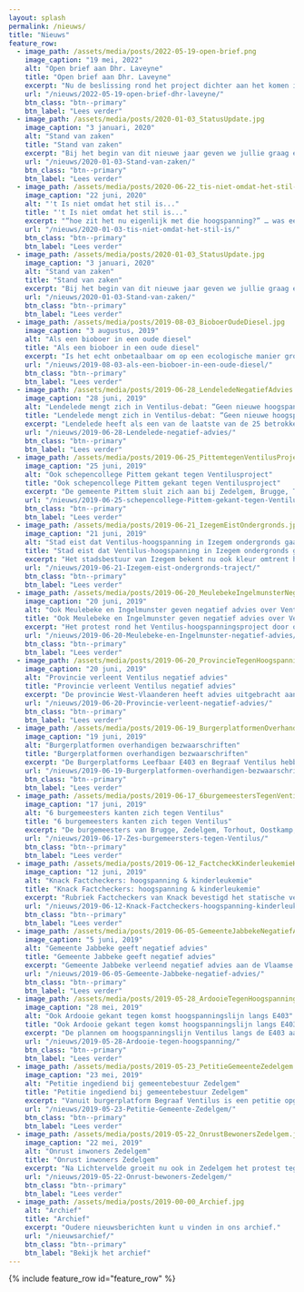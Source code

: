 ```yaml
---
layout: splash
permalink: /nieuws/
title: "Nieuws"
feature_row:
  - image_path: /assets/media/posts/2022-05-19-open-brief.png
    image_caption: "19 mei, 2022"
    alt: "Open brief aan Dhr. Laveyne"
    title: "Open brief aan Dhr. Laveyne"
    excerpt: "Nu de beslissing rond het project dichter aan het komen is merken we dat de druk op de minister om toe te geven aan Elia enorm aan het toenemen is"
    url: "/nieuws/2022-05-19-open-brief-dhr-laveyne/"
    btn_class: "btn--primary"
    btn_label: "Lees verder"
  - image_path: /assets/media/posts/2020-01-03_StatusUpdate.jpg
    image_caption: "3 januari, 2020"
    alt: "Stand van zaken"
    title: "Stand van zaken"
    excerpt: "Bij het begin van dit nieuwe jaar geven we jullie graag een korte update rond de activiteit in het Ventilus project."
    url: "/nieuws/2020-01-03-Stand-van-zaken/"
    btn_class: "btn--primary"
    btn_label: "Lees verder"
  - image_path: /assets/media/posts/2020-06-22_tis-niet-omdat-het-stil-is.jpeg
    image_caption: "22 juni, 2020"
    alt: "'t Is niet omdat het stil is..."
    title: "'t Is niet omdat het stil is..."
    excerpt: "“hoe zit het nu eigenlijk met die hoogspanning?” … was een veel gehoorde en terechte vraag. Het was inderdaad wat stil de voorbije maanden en zeker nu, in deze pittige coronatijden."
    url: "/nieuws/2020-01-03-tis-niet-omdat-het-stil-is/"
    btn_class: "btn--primary"
    btn_label: "Lees verder"
  - image_path: /assets/media/posts/2020-01-03_StatusUpdate.jpg
    image_caption: "3 januari, 2020"
    alt: "Stand van zaken"
    title: "Stand van zaken"
    excerpt: "Bij het begin van dit nieuwe jaar geven we jullie graag een korte update rond de activiteit in het Ventilus project."
    url: "/nieuws/2020-01-03-Stand-van-zaken/"
    btn_class: "btn--primary"
    btn_label: "Lees verder"
  - image_path: /assets/media/posts/2019-08-03_BioboerOudeDiesel.jpg
    image_caption: "3 augustus, 2019"
    alt: "Als een bioboer in een oude diesel"
    title: "Als een bioboer in een oude diesel"
    excerpt: "Is het echt onbetaalbaar om op een ecologische manier groene stroom te vervoeren? Lieven Vandamme, lid van Begraaf Ventilus gelooft het niet."
    url: "/nieuws/2019-08-03-als-een-bioboer-in-een-oude-diesel/"
    btn_class: "btn--primary"
    btn_label: "Lees verder"
  - image_path: /assets/media/posts/2019-06-28_LendeledeNegatiefAdvies.jpg
    image_caption: "28 juni, 2019"
    alt: "Lendelede mengt zich in Ventilus-debat: “Geen nieuwe hoogspanningsmasten op ons grondgebied”"
    title: "Lendelede mengt zich in Ventilus-debat: “Geen nieuwe hoogspanningsmasten op ons grondgebied”"
    excerpt: "Lendelede heeft als een van de laatste van de 25 betrokken gemeentes advies verleend aan de overheid omtrent de plannen met de Ventilus-hoogspanningslijn. Die zou dwars door de provincie lopen en duurzame energie van windparken aan zee naar het binnenland transporteren. “Wij hebben al meer dan ons deel aan hoogspanningsleidingen, bijkomende lijnen zijn uit den boze zijn”, sprak burgemeester Carine Dewaele op de gemeenteraad. "
    url: "/nieuws/2019-06-28-Lendelede-negatief-advies/"
    btn_class: "btn--primary"
    btn_label: "Lees verder"
  - image_path: /assets/media/posts/2019-06-25_PittemtegenVentilusProject.jpg
    image_caption: "25 juni, 2019"
    alt: "Ook schepencollege Pittem gekant tegen Ventilusproject"
    title: "Ook schepencollege Pittem gekant tegen Ventilusproject"
    excerpt: "De gemeente Pittem sluit zich aan bij Zedelgem, Brugge, Torhout, Wingene, Lichtervelde, Oostkamp, Izegem, Ardooie en Roeselare en geeft een negatief advies aan het Ventilus-hoogspanningsproject. Pittem laat van zich horen omdat de bestaande hoogspanningslijnen in de gemeente mogelijk geüpgraded zouden worden door het Ventilusproject."
    url: "/nieuws/2019-06-25-schepencollege-Pittem-gekant-tegen-Ventilusproject/"
    btn_class: "btn--primary"
    btn_label: "Lees verder"
  - image_path: /assets/media/posts/2019-06-21_IzegemEistOndergronds.jpg
    image_caption: "21 juni, 2019"
    alt: "Stad eist dat Ventilus-hoogspanning in Izegem ondergronds gaat"
    title: "Stad eist dat Ventilus-hoogspanning in Izegem ondergronds gaat"
    excerpt: "Het stadsbestuur van Izegem bekent nu ook kleur omtrent het Ventilus-hoogspanningsproject. Ze wil dat de nieuwe verbinding op zijn grondgebied helemaal ondergronds wordt aangelegd. Dat werd duidelijk op de Commissie Openbare Werken en Mobiliteit. Vijftig bezorgde burgers kwamen met spandoeken luisteren."
    url: "/nieuws/2019-06-21-Izegem-eist-ondergronds-traject/"
    btn_class: "btn--primary"
    btn_label: "Lees verder"
  - image_path: /assets/media/posts/2019-06-20_MeulebekeIngelmunsterNegatiefAdvies.jpg
    image_caption: "20 juni, 2019"
    alt: "Ook Meulebeke en Ingelmunster geven negatief advies over Ventilus-project: “Traject via waterwegen of ondergronds is beter”"
    title: "Ook Meulebeke en Ingelmunster geven negatief advies over Ventilus-project: “Traject via waterwegen of ondergronds is beter”"
    excerpt: "Het protest rond het Ventilus-hoogspanningsproject door onze provincie blijft groeien. Een van de mogelijke scenario’s is dat de hoogspanningskabels via Ardooie en Pittem over Meulebeeks en Ingelmunsters grondgebied naar het transformatiestation op de grens van Izegem en Lendelede loopt. Ook Meulebeke en Ingelmunster adviseren nu negatief."
    url: "/nieuws/2019-06-20-Meulebeke-en-Ingelmunster-negatief-advies/"
    btn_class: "btn--primary"
    btn_label: "Lees verder"
  - image_path: /assets/media/posts/2019-06-20_ProvincieTegenHoogspanning.png
    image_caption: "20 juni, 2019"
    alt: "Provincie verleent Ventilus negatief advies"
    title: "Provincie verleent Ventilus negatief advies"
    excerpt: "De provincie West-Vlaanderen heeft advies uitgebracht aan de Vlaamse overheid over de aanleg van een nieuwe hoogspanningslijn tussen de zee en het binnenland."
    url: "/nieuws/2019-06-20-Provincie-verleent-negatief-advies/"
    btn_class: "btn--primary"
    btn_label: "Lees verder"
  - image_path: /assets/media/posts/2019-06-19_BurgerplatformenOverhandigenBezwaarschriften.jpg
    image_caption: "19 juni, 2019"
    alt: "Burgerplatformen overhandigen bezwaarschriften"
    title: "Burgerplatformen overhandigen bezwaarschriften"
    excerpt: "De Burgerplatforms Leefbaar E403 en Begraaf Ventilus hebben in het bijzijn van honderd bezorgde bewoners meer dan 2.500 suggesties, vragen, bezorgdheden en bezwaren over hoogspanningslijn Ventilus bezorgd aan de zeven betrokken gemeentebesturen. "
    url: "/nieuws/2019-06-19-Burgerplatformen-overhandigen-bezwaarschriften/"
    btn_class: "btn--primary"
    btn_label: "Lees verder"
  - image_path: /assets/media/posts/2019-06-17_6burgemeestersTegenVentilus.jpg
    image_caption: "17 juni, 2019"
    alt: "6 burgemeesters kanten zich tegen Ventilus"
    title: "6 burgemeesters kanten zich tegen Ventilus"
    excerpt: "De burgemeesters van Brugge, Zedelgem, Torhout, Oostkamp, Wingene en Lichtervelde kanten zich tegen nieuwe hoogspanningslijnen in hun gemeente. "
    url: "/nieuws/2019-06-17-Zes-burgemeersters-tegen-Ventilus/"
    btn_class: "btn--primary"
    btn_label: "Lees verder"
  - image_path: /assets/media/posts/2019-06-12_FactcheckKinderleukemieHoogspanning.jpg
    image_caption: "12 juni, 2019"
    alt: "Knack Factcheckers: hoogspanning & kinderleukemie"
    title: "Knack Factcheckers: hoogspanning & kinderleukemie"
    excerpt: "Rubriek Factcheckers van Knack bevestigd het statische verband tussen nabij hoogspanning wonen en kinderleukemie."
    url: "/nieuws/2019-06-12-Knack-Factcheckers-hoogspanning-kinderleukemie/"
    btn_class: "btn--primary"
    btn_label: "Lees verder"
  - image_path: /assets/media/posts/2019-06-05-GemeenteJabbekeNegatiefAdvies.jpg
    image_caption: "5 juni, 2019"
    alt: "Gemeente Jabbeke geeft negatief advies"
    title: "Gemeente Jabbeke geeft negatief advies"
    excerpt: "Gemeente Jabbeke verleend negatief advies aan de Vlaamse overheid omtrent project Ventilus."
    url: "/nieuws/2019-06-05-Gemeente-Jabbeke-negatief-advies/"
    btn_class: "btn--primary"
    btn_label: "Lees verder"
  - image_path: /assets/media/posts/2019-05-28_ArdooieTegenHoogspanning.jpg
    image_caption: "28 mei, 2019"
    alt: "Ook Ardooie gekant tegen komst hoogspanningslijn langs E403"
    title: "Ook Ardooie gekant tegen komst hoogspanningslijn langs E403"
    excerpt: "De plannen om hoogspanningslijn Ventilus langs de E403 aan te leggen en dus ook over Ardoois grondgebied te laten passeren, valt niet in goede aarde bij meerderheid en oppositie."
    url: "/nieuws/2019-05-28-Ardooie-tegen-hoogspanning/"
    btn_class: "btn--primary"
    btn_label: "Lees verder"
  - image_path: /assets/media/posts/2019-05-23_PetitieGemeenteZedelgem.jpg
    image_caption: "23 mei, 2019"
    alt: "Petitie ingediend bij gemeentebestuur Zedelgem"
    title: "Petitie ingediend bij gemeentebestuur Zedelgem"
    excerpt: "Vanuit burgerplatform Begraaf Ventilus is een petitie opgestart en overhandigd aan het gemeentebestuur van Zedelgem."
    url: "/nieuws/2019-05-23-Petitie-Gemeente-Zedelgem/"
    btn_class: "btn--primary"
    btn_label: "Lees verder"
  - image_path: /assets/media/posts/2019-05-22_OnrustBewonersZedelgem.jpg
    image_caption: "22 mei, 2019"
    alt: "Onrust inwoners Zedelgem"
    title: "Onrust inwoners Zedelgem"
    excerpt: "Na Lichtervelde groeit nu ook in Zedelgem het protest tegen het Ventilusproject van netbeheerder Elia."
    url: "/nieuws/2019-05-22-Onrust-bewoners-Zedelgem/"
    btn_class: "btn--primary"
    btn_label: "Lees verder"
  - image_path: /assets/media/posts/2019-00-00_Archief.jpg
    alt: "Archief"
    title: "Archief"
    excerpt: "Oudere nieuwsberichten kunt u vinden in ons archief."
    url: "/nieuwsarchief/"
    btn_class: "btn--primary"
    btn_label: "Bekijk het archief"
---
```

{% include feature_row id="feature_row" %}